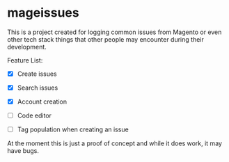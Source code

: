 # mageissues
This is a project created for logging common issues from Magento or even other tech stack things that other people may encounter during their development.

Feature List:
- [x] Create issues
- [x] Search issues
- [x] Account creation
- [ ] Code editor
- [ ] Tag population when creating an issue


At the moment this is just a proof of concept and while it does work, it may have bugs.
